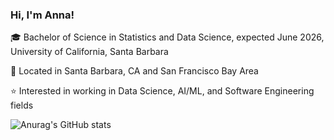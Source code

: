 ### Hi, I'm Anna!

🎓 Bachelor of Science in Statistics and Data Science, expected June 2026, University of California, Santa Barbara

📌 Located in Santa Barbara, CA and San Francisco Bay Area

⭐️ Interested in working in Data Science, AI/ML, and Software Engineering fields

![Anurag's GitHub stats](https://github-readme-stats.vercel.app/api?username=annagornyitzki&show_icons=true&theme=onedark)
